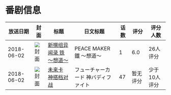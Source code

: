 # 番剧信息

|放送日期|封面|标题|日文标题|话数|评分|评分人数|
|---|---|---|---|---|---|---|
|2018-06-02|![封面](https://lain.bgm.tv/pic/cover/c/e9/58/178648_4aas2.jpg)|[新撰组异闻录 铁 ～想道～](https://bangumi.tv/subject/178648)|PEACE MAKER 鐵 ～想道～|1|6.0|26人评分|
|2018-06-02|![封面](https://lain.bgm.tv/pic/cover/c/78/e2/242978_Zz4aA.jpg)|[未来卡 神搭档对战](https://bangumi.tv/subject/242978)|フューチャーカード 神バディファイト|47|暂无评分|少于10人评分|
